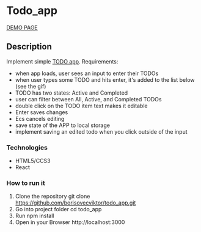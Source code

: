 # Todo_app

[DEMO PAGE](https://borisovecviktor.github.io/todo_app/)

## Description
Implement simple [TODO app](http://todomvc.com/examples/vanillajs/).
Requirements:

- when app loads, user sees an input to enter their TODOs
- when user types some TODO and hits enter, it's added to the list below (see the gif)
- TODO has two states: Active and Completed
- user can filter between All, Active, and Completed TODOs
- double click on the TODO item text makes it editable
- Enter saves changes
- Ecs cancels editing
- save state of the APP to local storage
- implement saving an edited todo when you click outside of the input

### Technologies
- HTML5/CCS3
- React

### How to run it
1. Clone the repository git clone https://github.com/borisovecviktor/todo_app.git
2. Go into project folder cd todo_app
3. Run npm install
4. Open in your Browser http://localhost:3000
